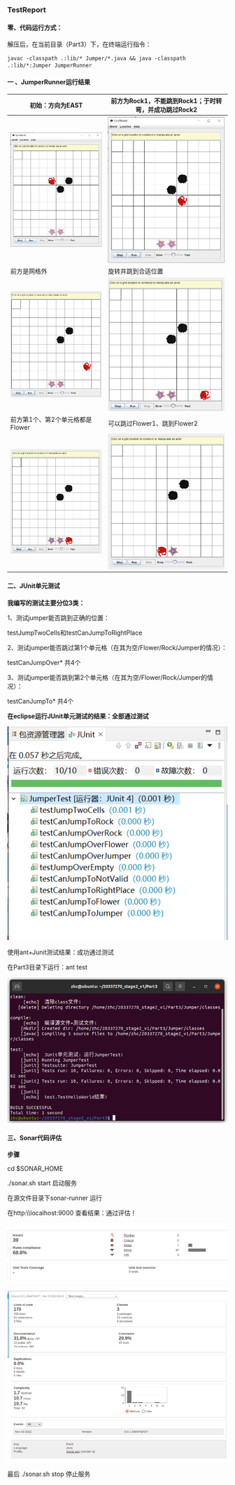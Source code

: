 ### TestReport

#### 零、代码运行方式：

解压后，在当前目录（Part3）下，在终端运行指令：

```
javac -classpath .:lib/* Jumper/*.java && java -classpath .:lib/*:Jumper JumperRunner
```



#### 一 、JumperRunner运行结果

| 初始：方向为EAST                                             | 前方为Rock1，不能跳到Rock1；于时转弯，并成功跳过Rock2        |
| ------------------------------------------------------------ | ------------------------------------------------------------ |
| <img src="imgs/image-20221103163019816.png" alt="image-20221103163019816" style="zoom:40%;" /> | <img src="imgs/image-20221103163059651.png" alt="image-20221103163059651" style="zoom:40%;" /> |
| 前方是网格外                                                 | 旋转并跳到合适位置                                           |
| <img src="imgs/image-20221103163346064.png" alt="image-20221103163346064" style="zoom:40%;" /> | <img src="imgs/image-20221103163412737.png" alt="image-20221103163412737" style="zoom:40%;" /> |
| 前方第1个、第2个单元格都是Flower                             | 可以跳过Flower1、跳到Flower2                                 |
| <img src="imgs/image-20221103163551650.png" alt="image-20221103163551650" style="zoom:40%;" /> | <img src="imgs/image-20221103163614872.png" alt="image-20221103163614872" style="zoom:40%;" /> |



#### 二、JUnit单元测试

**我编写的测试主要分位3类：**

1、测试jumper能否跳到正确的位置：

testJumpTwoCells和testCanJumpToRightPlace

2、测试jumper能否跳过第1个单元格（在其为空/Flower/Rock/Jumper的情况）：

testCanJumpOver* 共4个

3、测试jumper能否跳到第2个单元格（在其为空/Flower/Rock/Jumper的情况）：

testCanJumpTo* 共4个

**在eclipse运行JUnit单元测试的结果：全部通过测试**

![image-20221103162400143](imgs/image-20221103162400143.png) 

使用ant+Junit测试结果：成功通过测试

在Part3目录下运行：ant test

<img src="imgs/image-20221104151111292.png" alt="image-20221104151111292" style="zoom:77%;" /> 

#### 三、Sonar代码评估

**步骤**

cd $SONAR_HOME

./sonar.sh start 启动服务

在源文件目录下sonar-runner 运行

在http:\\\\localhost:9000 查看结果：通过评估！

![image-20221103210616467](imgs/image-20221103210616467.png) 

![image-20221103210632140](imgs/image-20221103210632140.png) 

最后 ./sonar.sh stop 停止服务

